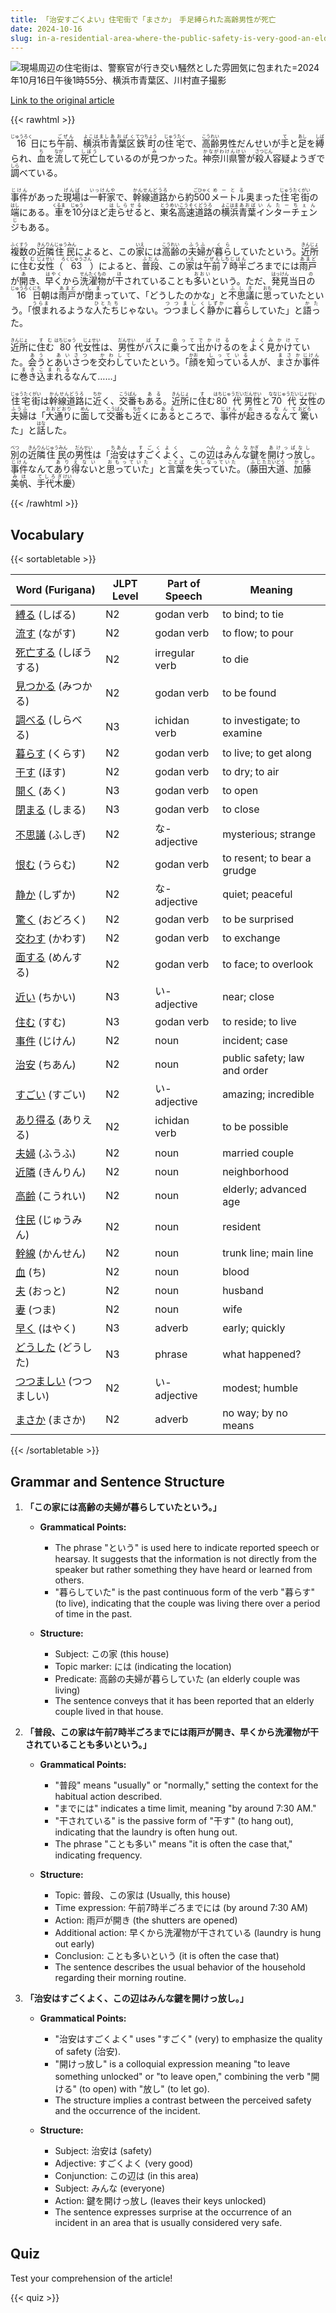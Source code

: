 ```yaml
---
title: 「治安すごくよい」住宅街で「まさか」　手足縛られた高齢男性が死亡
date: 2024-10-16
slug: in-a-residential-area-where-the-public-safety-is-very-good-an-elderly-man-with-his-hands-and-feet-bound-was-found-dead-unbelievably
---
```


![現場周辺の住宅街は、警察官が行き交い騒然とした雰囲気に包まれた=2024年10月16日午後1時55分、横浜市青葉区、川村直子撮影](https://www.asahicom.jp/imgopt/img/57dd9cab06/comm_L/AS20241016002765.jpg "現場周辺の住宅街は、警察官が行き交い騒然とした雰囲気に包まれた=2024年10月16日午後1時55分、横浜市青葉区、川村直子撮影")

[Link to the original article](https://asahi.com/articles/ASSBJ30X7SBJUTIL01CM.html?iref=comtop_7_03)

{{< rawhtml >}}
<p><ruby>16<rt>じゅうろく</rt></ruby>日<ruby>にち</rt></ruby><ruby>午前<rt>ごぜん</rt></ruby>、<ruby>横浜市<rt>よこはまし</rt></ruby><ruby>青葉区<rt>あおばく</rt></ruby><ruby>鉄町<rt>てつちょう</rt></ruby>の<ruby>住宅<rt>じゅうたく</rt></ruby>で、<ruby>高齢<rt>こうれい</rt></ruby>男性<ruby>だんせい</rt></ruby>が<ruby>手<rt>て</rt></ruby>と<ruby>足<rt>あし</rt></ruby>を<ruby>縛<rt>しば</rt></ruby>られ、<ruby>血<rt>ち</rt></ruby>を<ruby>流<rt>なが</rt></ruby>して<ruby>死亡<rt>しぼう</rt></ruby>しているのが<ruby>見<rt>み</rt></ruby>つかった。<ruby>神奈川県警<rt>かながわけんけい</rt></ruby>が<ruby>殺人<rt>さつじん</rt></ruby>容疑<ruby>ようぎ</rt></ruby>で<ruby>調<rt>しら</rt></ruby>べている。</p>

<p><ruby>事件<rt>じけん</rt></ruby>があった<ruby>現場<rt>げんば</rt></ruby>は<ruby>一軒家<rt>いっけんや</rt></ruby>で、<ruby>幹線道路<rt>かんせんどうろ</rt></ruby>から約<ruby>500<rt>ごひゃく</rt></ruby><ruby>メートル<rt>めーとる</rt></ruby>奥まった<ruby>住宅街<rt>じゅうたくがい</rt></ruby>の<ruby>端<rt>はし</rt></ruby>にある。<ruby>車<rt>くるま</rt></ruby>を<ruby>10<rt>じゅう</rt></ruby>分ほど<ruby>走らせる<rt>はしらせる</rt></ruby>と、<ruby>東名高速道路<rt>とうめいこうそくどうろ</rt></ruby>の<ruby>横浜<rt>よこはま</rt></ruby><ruby>青葉<rt>あおば</rt></ruby><ruby>インターチェンジ<rt>いんたーちぇんじ</rt></ruby>もある。</p>

<p><ruby>複数<rt>ふくすう</rt></ruby>の<ruby>近隣<rt>きんりん</rt></ruby><ruby>住民<rt>じゅうみん</rt></ruby>によると、この<ruby>家<rt>いえ</rt></ruby>には<ruby>高齢<rt>こうれい</rt></ruby>の<ruby>夫婦<rt>ふうふ</rt></ruby>が<ruby>暮ら<rt>くら</rt></ruby>していたという。<ruby>近所<rt>きんじょ</rt></ruby>に<ruby>住む<rt>すむ</rt></ruby><ruby>女性<rt>じょせい</rt></ruby>（<ruby>63<rt>ろくじゅうさん</rt></ruby>）によると、<ruby>普段<rt>ふだん</rt></ruby>、この<ruby>家<rt>いえ</rt></ruby>は<ruby>午前<rt>ごぜん</rt></ruby><ruby>7<rt>しち</rt></ruby><ruby>時半<rt>じはん</rt></ruby>ごろまでには<ruby>雨戸<rt>あまど</rt></ruby>が<ruby>開<rt>あ</rt></ruby>き、<ruby>早く<rt>はやく</rt></ruby>から<ruby>洗濯物<rt>せんたくもの</rt></ruby>が<ruby>干<rt>ほ</rt></ruby>されていることも<ruby>多い<rt>おおい</rt></ruby>という。ただ、<ruby>発見<rt>はっけん</rt></ruby>当日<ruby>の<rt>の</rt></ruby><ruby>16<rt>じゅうろく</rt></ruby><ruby>日<rt>にち</rt></ruby>朝は<ruby>雨戸<rt>あまど</rt></ruby>が<ruby>閉ま<rt>しま</rt></ruby>っていて、「どうしたのかな」と<ruby>不思議<rt>ふしぎ</rt></ruby>に<ruby>思<rt>おも</rt></ruby>っていたという。「<ruby>恨ま<rt>うらま</rt></ruby>れるような<ruby>人たち<rt>ひとたち</rt></ruby>じゃない。<ruby>つつましく<rt>つつましく</rt></ruby><ruby>静か<rt>しずか</rt></ruby>に<ruby>暮ら<rt>くら</rt></ruby>していた」と<ruby>語っ<rt>かた</rt></ruby>た。</p>

<p><ruby>近所<rt>きんじょ</rt></ruby>に<ruby>住む<rt>すむ</rt></ruby><ruby>80<rt>はちじゅう</rt></ruby>代<ruby>女性<rt>じょせい</rt></ruby>は、<ruby>男性<rt>だんせい</rt></ruby>が<ruby>バス<rt>ばす</rt></ruby>に<ruby>乗って<rt>のって</rt></ruby><ruby>出かける<rt>でかける</rt></ruby>のを<ruby>よく<rt>よく</rt></ruby><ruby>見かけて<rt>みかけて</rt></ruby>いた。<ruby>会う<rt>あう</rt></ruby>と<ruby>あいさつ<rt>あいさつ</rt></ruby>を<ruby>交わして<rt>かわして</rt></ruby>いたという。「<ruby>顔<rt>かお</rt></ruby>を<ruby>知っている<rt>しっている</rt></ruby>人が、<ruby>まさか<rt>まさか</rt></ruby><ruby>事件<rt>じけん</rt></ruby>に<ruby>巻き込まれる<rt>まきこまれる</rt></ruby>なんて……」</p>

<p><ruby>住宅街<rt>じゅうたくがい</rt></ruby>は<ruby>幹線道路<rt>かんせんどうろ</rt></ruby>に<ruby>近<rt>ちか</rt></ruby>く、<ruby>交番<rt>こうばん</rt></ruby>も<ruby>ある<rt>ある</rt></ruby>。<ruby>近所<rt>きんじょ</rt></ruby>に<ruby>住<rt>す</rt></ruby>む<ruby>80代<rt>はちじゅうだい</rt></ruby><ruby>男性<rt>だんせい</rt></ruby>と<ruby>70代<rt>ななじゅうだい</rt></ruby><ruby>女性<rt>じょせい</rt></ruby>の<ruby>夫婦<rt>ふうふ</rt></ruby>は「<ruby>大通り<rt>おおどおり</rt></ruby>に<ruby>面<rt>めん</rt></ruby>して<ruby>交番<rt>こうばん</rt></ruby>も<ruby>近<rt>ちか</rt></ruby>くに<ruby>ある<rt>ある</rt></ruby>ところで、<ruby>事件<rt>じけん</rt></ruby>が<ruby>起<rt>お</rt></ruby>きる<ruby>なんて<rt>なんて</rt></ruby><ruby>驚<rt>おどろ</rt></ruby>いた」と<ruby>話<rt>はな</rt></ruby>した。</p>

<p><ruby>別<rt>べつ</rt></ruby>の<ruby>近隣<rt>きんりん</rt></ruby><ruby>住民<rt>じゅうみん</rt></ruby>の<ruby>男性<rt>だんせい</rt></ruby>は「<ruby>治安<rt>ちあん</rt></ruby>は<ruby>すごく<rt>すごく</rt></ruby><ruby>よく<rt>よく</rt></ruby>、この<ruby>辺<rt>へん</rt></ruby>は<ruby>みんな<rt>みんな</rt></ruby><ruby>鍵<rt>かぎ</rt></ruby>を<ruby>開けっ放し<rt>あけっぱなし</rt></ruby>。<ruby>事件<rt>じけん</rt></ruby>なんて<ruby>あり得ない<rt>ありえない</rt></ruby>と<ruby>思っていた<rt>おもっていた</rt></ruby>」と<ruby>言葉<rt>ことば</rt></ruby>を<ruby>失っていた<rt>うしなっていた</rt></ruby>。（<ruby>藤田<rt>ふじた</rt></ruby><ruby>大道<rt>だいどう</rt></ruby>、<ruby>加藤<rt>かとう</rt></ruby><ruby>美帆<rt>みほ</rt></ruby>、<ruby>手代木<rt>てしろぎ</rt></ruby><ruby>慶<rt>けい</rt></ruby>）</p>
{{< /rawhtml >}}

## Vocabulary


{{< sortabletable >}}

| Word (Furigana)       | JLPT Level | Part of Speech         | Meaning                          |
|-----------------------|------------|------------------------|----------------------------------|
|[縛る](https://jisho.org/search/%E7%B8%9B%E3%82%8B) (しばる)| N2         | godan verb             | to bind; to tie                  |
|[流す](https://jisho.org/search/%E6%B5%81%E3%81%99) (ながす)| N2         | godan verb             | to flow; to pour                 |
|[死亡する](https://jisho.org/search/%E6%AD%BB%E4%BA%A1%E3%81%99%E3%82%8B) (しぼうする)| N2         | irregular verb         | to die                           |
|[見つかる](https://jisho.org/search/%E8%A6%8B%E3%81%A4%E3%81%8B%E3%82%8B) (みつかる)| N2         | godan verb             | to be found                      |
|[調べる](https://jisho.org/search/%E8%AA%BF%E3%81%B9%E3%82%8B) (しらべる)| N3         | ichidan verb           | to investigate; to examine       |
|[暮らす](https://jisho.org/search/%E6%9A%AE%E3%82%89%E3%81%99) (くらす)| N2         | godan verb             | to live; to get along            |
|[干す](https://jisho.org/search/%E5%B9%B2%E3%81%99) (ほす)| N2         | godan verb             | to dry; to air                   |
|[開く](https://jisho.org/search/%E9%96%8B%E3%81%8F) (あく)| N3         | godan verb             | to open                          |
|[閉まる](https://jisho.org/search/%E9%96%89%E3%81%BE%E3%82%8B) (しまる)| N3         | godan verb             | to close                         |
|[不思議](https://jisho.org/search/%E4%B8%8D%E6%80%9D%E8%AD%B0) (ふしぎ)| N2         | な-adjective           | mysterious; strange              |
|[恨む](https://jisho.org/search/%E6%81%A8%E3%82%80) (うらむ)| N2         | godan verb             | to resent; to bear a grudge      |
|[静か](https://jisho.org/search/%E9%9D%99%E3%81%8B) (しずか)| N2         | な-adjective           | quiet; peaceful                  |
|[驚く](https://jisho.org/search/%E9%A9%9A%E3%81%8F) (おどろく)| N2         | godan verb             | to be surprised                  |
|[交わす](https://jisho.org/search/%E4%BA%A4%E3%82%8F%E3%81%99) (かわす)| N2         | godan verb             | to exchange                      |
|[面する](https://jisho.org/search/%E9%9D%A2%E3%81%99%E3%82%8B) (めんする)| N2         | godan verb             | to face; to overlook             |
|[近い](https://jisho.org/search/%E8%BF%91%E3%81%84) (ちかい)| N3         | い-adjective           | near; close                      |
|[住む](https://jisho.org/search/%E4%BD%8F%E3%82%80) (すむ)| N3         | godan verb             | to reside; to live               |
|[事件](https://jisho.org/search/%E4%BA%8B%E4%BB%B6) (じけん)| N2         | noun                   | incident; case                   |
|[治安](https://jisho.org/search/%E6%B2%BB%E5%AE%89) (ちあん)| N2         | noun                   | public safety; law and order     |
|[すごい](https://jisho.org/search/%E3%81%99%E3%81%94%E3%81%84) (すごい)| N2         | い-adjective           | amazing; incredible               |
|[あり得る](https://jisho.org/search/%E3%81%82%E3%82%8A%E5%BE%97%E3%82%8B) (ありえる)| N2         | ichidan verb           | to be possible                   |
|[夫婦](https://jisho.org/search/%E5%A4%AB%E5%A9%A6) (ふうふ)| N2         | noun                   | married couple                   |
|[近隣](https://jisho.org/search/%E8%BF%91%E9%9A%A3) (きんりん)| N2         | noun                   | neighborhood                     |
|[高齢](https://jisho.org/search/%E9%AB%98%E9%BD%A2) (こうれい)| N2         | noun                   | elderly; advanced age            |
|[住民](https://jisho.org/search/%E4%BD%8F%E6%B0%91) (じゅうみん)| N2         | noun                   | resident                         |
|[幹線](https://jisho.org/search/%E5%B9%B9%E7%B7%9A) (かんせん)| N2         | noun                   | trunk line; main line            |
|[血](https://jisho.org/search/%E8%A1%80) (ち)| N2         | noun                   | blood                            |
|[夫](https://jisho.org/search/%E5%A4%AB) (おっと)| N2         | noun                   | husband                          |
|[妻](https://jisho.org/search/%E5%A6%BB) (つま)| N2         | noun                   | wife                             |
|[早く](https://jisho.org/search/%E6%97%A9%E3%81%8F) (はやく)| N3         | adverb                 | early; quickly                   |
|[どうした](https://jisho.org/search/%E3%81%A9%E3%81%86%E3%81%97%E3%81%9F) (どうした)| N3         | phrase                 | what happened?                   |
|[つつましい](https://jisho.org/search/%E3%81%A4%E3%81%A4%E3%81%BE%E3%81%97%E3%81%84) (つつましい)| N2       | い-adjective           | modest; humble                   |
|[まさか](https://jisho.org/search/%E3%81%BE%E3%81%95%E3%81%8B) (まさか)| N2         | adverb                 | no way; by no means              |

{{< /sortabletable >}}


## Grammar and Sentence Structure

1. **「この家には高齢の夫婦が暮らしていたという。」**

   - **Grammatical Points:**
     - The phrase "という" is used here to indicate reported speech or hearsay. It suggests that the information is not directly from the speaker but rather something they have heard or learned from others.
     - "暮らしていた" is the past continuous form of the verb "暮らす" (to live), indicating that the couple was living there over a period of time in the past.

   - **Structure:**
     - Subject: この家 (this house)
     - Topic marker: には (indicating the location)
     - Predicate: 高齢の夫婦が暮らしていた (an elderly couple was living)
     - The sentence conveys that it has been reported that an elderly couple lived in that house.

2. **「普段、この家は午前7時半ごろまでには雨戸が開き、早くから洗濯物が干されていることも多いという。」**

   - **Grammatical Points:**
     - "普段" means "usually" or "normally," setting the context for the habitual action described.
     - "までには" indicates a time limit, meaning "by around 7:30 AM."
     - "干されている" is the passive form of "干す" (to hang out), indicating that the laundry is often hung out.
     - The phrase "ことも多い" means "it is often the case that," indicating frequency.

   - **Structure:**
     - Topic: 普段、この家は (Usually, this house)
     - Time expression: 午前7時半ごろまでには (by around 7:30 AM)
     - Action: 雨戸が開き (the shutters are opened)
     - Additional action: 早くから洗濯物が干されている (laundry is hung out early)
     - Conclusion: ことも多いという (it is often the case that)
     - The sentence describes the usual behavior of the household regarding their morning routine.

3. **「治安はすごくよく、この辺はみんな鍵を開けっ放し。」**

   - **Grammatical Points:**
     - "治安はすごくよく" uses "すごく" (very) to emphasize the quality of safety (治安).
     - "開けっ放し" is a colloquial expression meaning "to leave something unlocked" or "to leave open," combining the verb "開ける" (to open) with "放し" (to let go).
     - The structure implies a contrast between the perceived safety and the occurrence of the incident.

   - **Structure:**
     - Subject: 治安は (safety)
     - Adjective: すごくよく (very good)
     - Conjunction: この辺は (in this area)
     - Subject: みんな (everyone)
     - Action: 鍵を開けっ放し (leaves their keys unlocked)
     - The sentence expresses surprise at the occurrence of an incident in an area that is usually considered very safe.

## Quiz

Test your comprehension of the article!

{{< quiz >}}